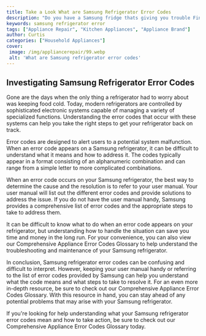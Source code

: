 ```yaml
---
title: Take a Look What are Samsung Refrigerator Error Codes
description: "Do you have a Samsung fridge thats giving you trouble Find out what the error codes mean and learn how to fix it with this blog post"
keywords: samsung refrigerator error
tags: ["Appliance Repair", "Kitchen Appliances", "Appliance Brand"]
author: Curtis
categories: ["Household Appliances"]
cover: 
 image: /img/appliancerepair/99.webp
 alt: 'What are Samsung refrigerator error codes'
---
```

## Investigating Samsung Refrigerator Error Codes 
Gone are the days when the only thing a refrigerator had to worry about was keeping food cold. Today, modern refrigerators are controlled by sophisticated electronic systems capable of managing a variety of specialized functions. Understanding the error codes that occur with these systems can help you take the right steps to get your refrigerator back on track.

Error codes are designed to alert users to a potential system malfunction. When an error code appears on a Samsung refrigerator, it can be difficult to understand what it means and how to address it. The codes typically appear in a format consisting of an alphanumeric combination and can range from a simple letter to more complicated combinations.

When an error code occurs on your Samsung refrigerator, the best way to determine the cause and the resolution is to refer to your user manual. Your user manual will list out the different error codes and provide solutions to address the issue. If you do not have the user manual handy, Samsung provides a comprehensive list of error codes and the appropriate steps to take to address them. 

It can be difficult to know what to do when an error code appears on your refrigerator, but understanding how to handle the situation can save you time and money in the long run. For your convenience, you can also view our Comprehensive Appliance Error Codes Glossary to help understand the troubleshooting and maintenance of your Samsung refrigerator. 

In conclusion, Samsung refrigerator error codes can be confusing and difficult to interpret. However, keeping your user manual handy or referring to the list of error codes provided by Samsung can help you understand what the code means and what steps to take to resolve it. For an even more in-depth resource, be sure to check out our Comprehensive Appliance Error Codes Glossary. With this resource in hand, you can stay ahead of any potential problems that may arise with your Samsung refrigerator. 

If you're looking for help understanding what your Samsung refrigerator error codes mean and how to take action, be sure to check out our Comprehensive Appliance Error Codes Glossary today.
